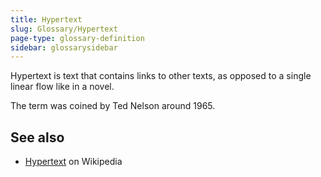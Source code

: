 ```yaml
---
title: Hypertext
slug: Glossary/Hypertext
page-type: glossary-definition
sidebar: glossarysidebar
---
```



Hypertext is text that contains links to other texts, as opposed to a single linear flow like in a novel.

The term was coined by Ted Nelson around 1965.

## See also

- [Hypertext](https://en.wikipedia.org/wiki/Hypertext) on Wikipedia
